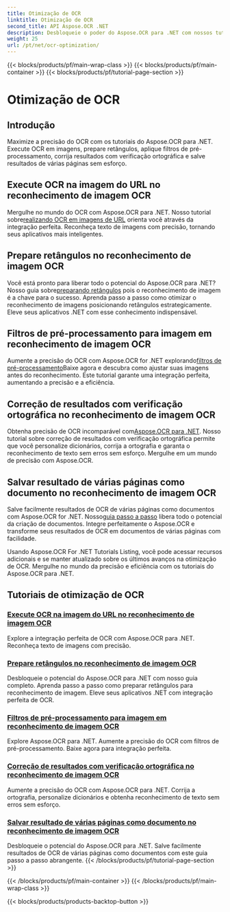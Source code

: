 ```yaml
---
title: Otimização de OCR
linktitle: Otimização de OCR
second_title: API Aspose.OCR .NET
description: Desbloqueie o poder do Aspose.OCR para .NET com nossos tutoriais abrangentes. Quer você seja um desenvolvedor experiente ou iniciante, estes guias irão elevar seu jogo de OCR.
weight: 25
url: /pt/net/ocr-optimization/
---
```


{{< blocks/products/pf/main-wrap-class >}}
{{< blocks/products/pf/main-container >}}
{{< blocks/products/pf/tutorial-page-section >}}

# Otimização de OCR

## Introdução

Maximize a precisão do OCR com os tutoriais do Aspose.OCR para .NET. Execute OCR em imagens, prepare retângulos, aplique filtros de pré-processamento, corrija resultados com verificação ortográfica e salve resultados de várias páginas sem esforço.


## Execute OCR na imagem do URL no reconhecimento de imagem OCR

 Mergulhe no mundo do OCR com Aspose.OCR para .NET. Nosso tutorial sobre[realizando OCR em imagens de URL](./perform-ocr-on-image-from-url/) orienta você através da integração perfeita. Reconheça texto de imagens com precisão, tornando seus aplicativos mais inteligentes.

## Prepare retângulos no reconhecimento de imagem OCR

 Você está pronto para liberar todo o potencial do Aspose.OCR para .NET? Nosso guia sobre[preparando retângulos](./prepare-rectangles/) pois o reconhecimento de imagem é a chave para o sucesso. Aprenda passo a passo como otimizar o reconhecimento de imagens posicionando retângulos estrategicamente. Eleve seus aplicativos .NET com esse conhecimento indispensável.

## Filtros de pré-processamento para imagem em reconhecimento de imagem OCR

 Aumente a precisão do OCR com Aspose.OCR for .NET explorando[filtros de pré-processamento](./preprocessing-filters-for-image/)Baixe agora e descubra como ajustar suas imagens antes do reconhecimento. Este tutorial garante uma integração perfeita, aumentando a precisão e a eficiência.

## Correção de resultados com verificação ortográfica no reconhecimento de imagem OCR

 Obtenha precisão de OCR incomparável com[Aspose.OCR para .NET](./result-correction-with-spell-checking/). Nosso tutorial sobre correção de resultados com verificação ortográfica permite que você personalize dicionários, corrija a ortografia e garanta o reconhecimento de texto sem erros sem esforço. Mergulhe em um mundo de precisão com Aspose.OCR.

## Salvar resultado de várias páginas como documento no reconhecimento de imagem OCR

 Salve facilmente resultados de OCR de várias páginas como documentos com Aspose.OCR for .NET. Nosso[guia passo a passo](./save-multipage-result-as-document/) libera todo o potencial da criação de documentos. Integre perfeitamente o Aspose.OCR e transforme seus resultados de OCR em documentos de várias páginas com facilidade.

Usando Aspose.OCR For .NET Tutorials Listing, você pode acessar recursos adicionais e se manter atualizado sobre os últimos avanços na otimização de OCR. Mergulhe no mundo da precisão e eficiência com os tutoriais do Aspose.OCR para .NET.
## Tutoriais de otimização de OCR
### [Execute OCR na imagem do URL no reconhecimento de imagem OCR](./perform-ocr-on-image-from-url/)
Explore a integração perfeita de OCR com Aspose.OCR para .NET. Reconheça texto de imagens com precisão.
### [Prepare retângulos no reconhecimento de imagem OCR](./prepare-rectangles/)
Desbloqueie o potencial do Aspose.OCR para .NET com nosso guia completo. Aprenda passo a passo como preparar retângulos para reconhecimento de imagem. Eleve seus aplicativos .NET com integração perfeita de OCR.
### [Filtros de pré-processamento para imagem em reconhecimento de imagem OCR](./preprocessing-filters-for-image/)
Explore Aspose.OCR para .NET. Aumente a precisão do OCR com filtros de pré-processamento. Baixe agora para integração perfeita.
### [Correção de resultados com verificação ortográfica no reconhecimento de imagem OCR](./result-correction-with-spell-checking/)
Aumente a precisão do OCR com Aspose.OCR para .NET. Corrija a ortografia, personalize dicionários e obtenha reconhecimento de texto sem erros sem esforço.
### [Salvar resultado de várias páginas como documento no reconhecimento de imagem OCR](./save-multipage-result-as-document/)
Desbloqueie o potencial do Aspose.OCR para .NET. Salve facilmente resultados de OCR de várias páginas como documentos com este guia passo a passo abrangente.
{{< /blocks/products/pf/tutorial-page-section >}}

{{< /blocks/products/pf/main-container >}}
{{< /blocks/products/pf/main-wrap-class >}}

{{< blocks/products/products-backtop-button >}}
